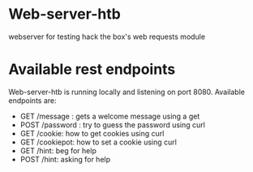 # Web-server-htb
webserver for testing hack the box's web requests module

# Available rest endpoints

Web-server-htb is running locally and listening on port 8080. Available endpoints are:

* GET /message : gets a welcome message using a get
* POST /password : try to guess the password using curl
* GET /cookie: how to get cookies using curl
* GET /cookiepot: how to set a cookie using curl
* GET /hint: beg for help
* POST /hint: asking for help

